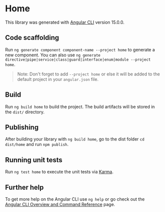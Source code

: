 # Home

This library was generated with [Angular CLI](https://github.com/angular/angular-cli) version 15.0.0.

## Code scaffolding

Run `ng generate component component-name --project home` to generate a new component. You can also use `ng generate directive|pipe|service|class|guard|interface|enum|module --project home`.
> Note: Don't forget to add `--project home` or else it will be added to the default project in your `angular.json` file. 

## Build

Run `ng build home` to build the project. The build artifacts will be stored in the `dist/` directory.

## Publishing

After building your library with `ng build home`, go to the dist folder `cd dist/home` and run `npm publish`.

## Running unit tests

Run `ng test home` to execute the unit tests via [Karma](https://karma-runner.github.io).

## Further help

To get more help on the Angular CLI use `ng help` or go check out the [Angular CLI Overview and Command Reference](https://angular.io/cli) page.
